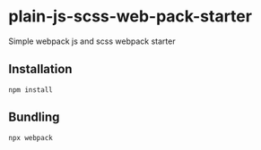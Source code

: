 # plain-js-scss-web-pack-starter

Simple webpack js and scss webpack starter

## Installation

```
npm install
```

## Bundling

```
npx webpack
```

